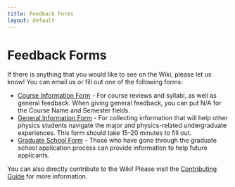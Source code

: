 ```yaml
---
title: Feedback Forms
layout: default
---
```

<link rel="stylesheet" href="/main.css">

# Feedback Forms

If there is anything that you would like to see on the Wiki, please let us know! You can email us or fill out one of the following forms:
- [Course Information Form](https://docs.google.com/forms/d/e/1FAIpQLSdVJW974eg64R3mRVyuIaXaxqwjfqlDbGz9ZBlcsLmT27sKBw/viewform?usp=sf_link) - For course reviews and syllabi, as well as general feedback. When giving general feedback, you can put N/A for the Course Name and Semester fields.
- [General Information Form](https://docs.google.com/forms/d/e/1FAIpQLSeBCZtxS9I12h6yh4r812hkA84ahjEZB4OdpKflsojKC-bRXQ/viewform?usp=sf_link) - For collecting information that will help other physics students navigate the major and physics-related undergraduate experiences. This form should take 15-20 minutes to fill out.
- [Graduate School Form](https://docs.google.com/forms/d/e/1FAIpQLSc6K0H1C6qkqvBu-YDNz3n_lMUEe_26hxcxK-sYbZWF8AEsvA/viewform?usp=sf_link) - Those who have gone through the graduate school application process can provide information to help future applicants.

You can also directly contribute to the Wiki! Please visit the [Contributing Guide](/feedback/contributing_guide.html) for more information.
